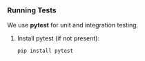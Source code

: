 ###  Running Tests

We use **pytest** for unit and integration testing.

1. Install pytest (if not present):

   ```bash
   pip install pytest
